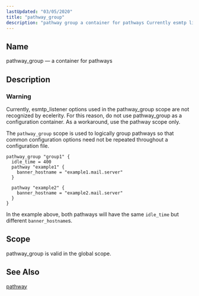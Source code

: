 ```yaml
---
lastUpdated: "03/05/2020"
title: "pathway_group"
description: "pathway group a container for pathways Currently esmtp listener options used in the pathway group scope are not recognized by ecelerity For this reason do not use pathway group as a configuration container As a workaround use the pathway scope only The pathway group scope is used to logically group..."
---
```


<a name="conf.ref.pathway_group"></a> 
## Name

pathway_group — a container for pathways

<a name="idp25720720"></a> 
## Description

### Warning

Currently, esmtp_listener options used in the pathway_group scope are not recognized by ecelerity. For this reason, do not use pathway_group as a configuration container. As a workaround, use the pathway scope only.

The `pathway_group` scope is used to logically group pathways so that common configuration options need not be repeated throughout a configuration file.

```
pathway_group "group1" {
  idle_time = 400
  pathway "example1" {
    banner_hostname = "example1.mail.server"
  }

  pathway "example2" {
    banner_hostname = "example2.mail.server"
  }
}
```

In the example above, both pathways will have the same `idle_time` but different `banner_hostname`s.

<a name="idp25726512"></a> 
## Scope

pathway_group is valid in the global scope.

<a name="idp25728880"></a> 
## See Also

[pathway](/momentum/4/config/ref-pathway)